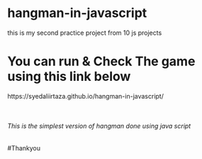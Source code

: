 # hangman-in-javascript
this is my second practice project from 10 js projects

<h1>You can run & Check The game using this link below</h1>
<p>https://syedaliirtaza.github.io/hangman-in-javascript/</p>
<br>


<h6>This is the simplest version of hangman done using java script</h6>
#Thankyou
